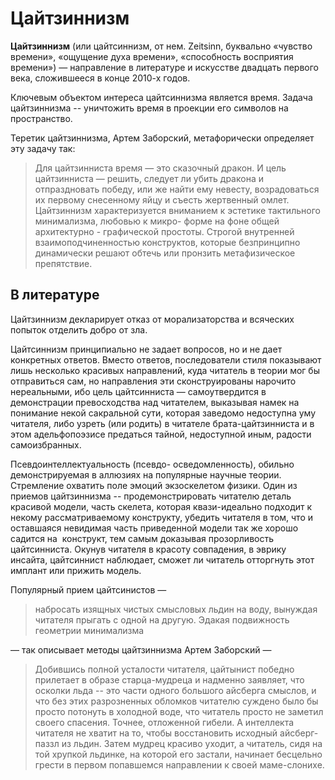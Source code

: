 # Цайтзиннизм 
**Цайтзиннизм** (или цайтсиннизм, от нем. Zeitsinn, буквально «чувство времени», «ощущение духа времени», «способность восприятия времени») — направление в литературе и искусстве двадцать первого века, сложившееся в конце 2010-х годов.

Ключевым объектом интереса цайтсиннизма является время. Задача цайтзиннизма -- уничтожить время в проекции его символов на пространство.

Теретик цайтзиннизма, Артем Заборский, метафорически определяет эту задачу так:
> Для цайтзинниста время — это сказочный дракон. И цель цайтзинниста — решить, следует ли убить дракона и отпраздновать победу, или же найти ему невесту, возрадоваться их первому снесенному яйцу и съесть жертвенный омлет.  
Цайтзиннизм характеризуется вниманием к эстетике тактильного минимализма, любовью к микро- форме на фоне общей архитектурно - графической простоты. Строгой внутренней взаимоподчиненностью конструктов, которые безпринципно динамически решают обтечь или пронзить метафизическое препятствие.

## В литературе
Цайтзиннизм декларирует отказ от морализаторства и всяческих попыток отделить добро от зла.

Цайтсиннизм принципиально не задает вопросов, но и не дает конкретных ответов. Вместо ответов, последователи стиля показывают лишь несколько красивых направлений, куда читатель в теории мог бы отправиться сам, но направления эти сконструированы нарочито нереальными, ибо цель цайтсинниста — самоутвердится в демонстрации превосходства над читателем, выказывая намек на понимание некой сакральной сути, которая заведомо недоступна уму читателя, либо узреть (или родить) в читателе брата-цайтзинниста и в этом адельфопоэзисе предаться тайной, недоступной иным, радости самоизбранных.

Псевдоинтеллектуальность (псевдо- осведомленность), обильно демонстрируемая в аллюзиях на популярные научные теории. Стремление охватить поле эмоций экзоскелетом физики. Один из приемов цайтзиннизма -- продемонстрировать читателю деталь красивой модели, часть скелета, которая квази-идеально подходит к некому рассматриваемому конструкту, убедить читателя в том, что и оставшаяся невидимая часть приведенной модели так же хорошо садится на  конструкт, тем самым доказывая прозорливость цайтсинниста. Окунув читателя в красоту совпадения, в эврику инсайта, цайтсиннист наблюдает, сможет ли читатель отторгнуть этот имплант или прижить модель.

Популярный прием цайтсинистов —

> набросать изящных чистых смысловых льдин на воду, вынуждая читателя прыгать с одной на другую. Эдакая подвижность геометрии минимализма  
   
— так описывает методы цайтзиннизма Артем Заборский —

> Добившись полной усталости читателя, цайтынист победно прилетает в образе старца-мудреца и надменно заявляет, что осколки льда -- это части одного большого айсберга смыслов, и что без этих разрозненных обломков читателю суждено было бы просто потонуть в холодной воде, что читатель просто не заметил своего спасения. Точнее, отложенной гибели. А интеллекта читателя не хватит на то, чтобы восстановить исходный айсберг-паззл из льдин. Затем мудрец красиво уходит, а читатель, сидя на той хрупкой льдинке, на которой его застали, начинает бесцельно грести в первом попавшемся направлении к своей маме-слонихе.  
